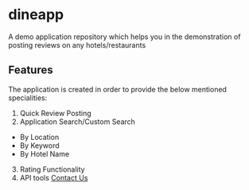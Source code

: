 # dineapp
A demo application repository which helps you in the demonstration of posting reviews on any hotels/restaurants
## Features
The application is created in order to provide the below mentioned specialities:
  1. Quick Review Posting
  2. Application Search/Custom Search
   - By Location
   - By Keyword
   - By Hotel Name
  3. Rating Functionality
  4. API tools
  [Contact Us](anish@renfos.com)
